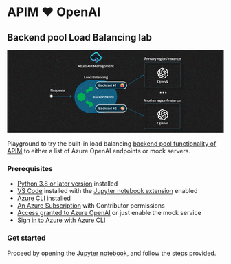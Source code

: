 # APIM ❤️ OpenAI

## Backend pool Load Balancing lab
![flow](../../images/backend-pool-load-balancing.gif)

Playground to try the built-in load balancing [backend pool functionality of APIM](https://learn.microsoft.com/en-us/azure/api-management/backends?tabs=bicep) to either a list of Azure OpenAI endpoints or mock servers.

### Prerequisites
- [Python 3.8 or later version](https://www.python.org/) installed
- [VS Code](https://code.visualstudio.com/) installed with the [Jupyter notebook extension](https://marketplace.visualstudio.com/items?itemName=ms-toolsai.jupyter) enabled
- [Azure CLI](https://learn.microsoft.com/en-us/cli/azure/install-azure-cli) installed
- [An Azure Subscription](https://azure.microsoft.com/en-us/free/) with Contributor permissions
- [Access granted to Azure OpenAI](https://aka.ms/oai/access) or just enable the mock service
- [Sign in to Azure with Azure CLI](https://learn.microsoft.com/en-us/cli/azure/authenticate-azure-cli-interactively)

### Get started
Proceed by opening the [Jupyter notebook](backend-pool-load-balancing.ipynb), and follow the steps provided.